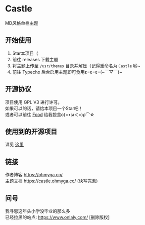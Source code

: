 # Castle
MD风格单栏主题
## 开始使用
1. Star本项目（<br>
2. 前往 releases 下载主题<br>
3. 将主题上传至 `/usr/themes` 目录并解压（记得重命名为 `Castle` 哟~<br>
4. 前往 Typecho 后台启用主题即可食用ε=ε=ε=(~￣▽￣)~
## 开源协议
项目使用 GPL V3 进行许可。<br>
如果可以的话，请给本项目一个Star吧！<br>
或者可以前往 [Food](https://pay.ohmyga.cn) 给我投食ο(=•ω＜=)ρ⌒☆
## 使用到的开源项目
详见 [这里](https://castle.ohmyga.cc/#/copy?id=%e4%bd%bf%e7%94%a8%e7%9a%84%e5%bc%80%e6%ba%90%e9%a1%b9%e7%9b%ae)
## 链接
作者博客 https://ohmyga.cn/<br>
主题文档 https://castle.ohmyga.cc/ (快写完惹)
## 问号
我寻思这年头小学没毕业的那么多<br>
已经拉黑的站点: https://www.onlaly.com/ [删除版权]
